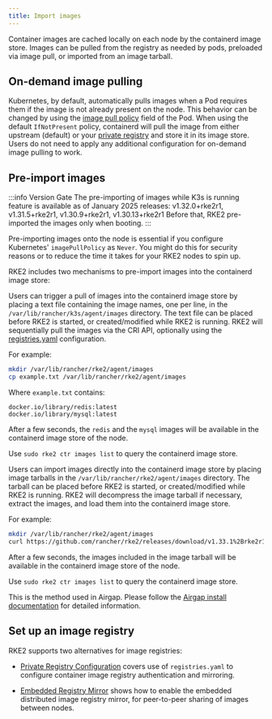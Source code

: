 ```yaml
---
title: Import images
---
```


Container images are cached locally on each node by the containerd image store. Images can be pulled from the registry as needed by pods, preloaded via image pull, or imported from an image tarball.

## On-demand image pulling

Kubernetes, by default, automatically pulls images when a Pod requires them if the image is not already present on the node. This behavior can be changed by using the [image pull policy](https://kubernetes.io/docs/concepts/containers/images/#image-pull-policy) field of the Pod. When using the default `IfNotPresent` policy, containerd will pull the image from either upstream (default) or your [private registry](install/private_registry.md) and store it in its image store. Users do not need to apply any additional configuration for on-demand image pulling to work.


## Pre-import images
:::info Version Gate
The pre-importing of images while K3s is running feature is available as of January 2025 releases: v1.32.0+rke2r1, v1.31.5+rke2r1, v1.30.9+rke2r1, v1.30.13+rke2r1
Before that, RKE2 pre-imported the images only when booting.
:::

Pre-importing images onto the node is essential if you configure Kubernetes' `imagePullPolicy` as `Never`. You might do this for security reasons or to reduce the time it takes for your RKE2 nodes to spin up.

RKE2 includes two mechanisms to pre-import images into the containerd image store:

<Tabs groupId="import-images" queryString>
<TabItem value="Online image importing" default>

Users can trigger a pull of images into the containerd image store by placing a text file containing the image names, one per line, in the `/var/lib/rancher/k3s/agent/images` directory. The text file can be placed before RKE2 is started, or created/modified while RKE2 is running. RKE2 will sequentially pull the images via the CRI API, optionally using the [registries.yaml](install/private_registry.md) configuration.

For example:

```bash
mkdir /var/lib/rancher/rke2/agent/images
cp example.txt /var/lib/rancher/rke2/agent/images
```

Where `example.txt` contains:

```
docker.io/library/redis:latest
docker.io/library/mysql:latest
```

After a few seconds, the `redis` and the `mysql` images will be available in the containerd image store of the node. 

Use `sudo rke2 ctr images list` to query the containerd image store.

</TabItem>
<TabItem value="Offline image importing">

Users can import images directly into the containerd image store by placing image tarballs in the `/var/lib/rancher/rke2/agent/images` directory. The tarball can be placed before RKE2 is started, or created/modified while RKE2 is running. RKE2 will decompress the image tarball if necessary, extract the images, and load them into the containerd image store.

For example:

```bash
mkdir /var/lib/rancher/rke2/agent/images
curl https://github.com/rancher/rke2/releases/download/v1.33.1%2Brke2r1/rke2-images.linux-amd64.tar.zst -O  /var/lib/rancher/rke2/agent/images/rke2-images-amd64.tar.zst
```

After a few seconds, the images included in the image tarball will be available in the containerd image store of the node. 

Use `sudo rke2 ctr images list` to query the containerd image store.

This is the method used in Airgap. Please follow the [Airgap install documentation](install/airgap.md) for detailed information.

</TabItem>
</Tabs>

## Set up an image registry

RKE2 supports two alternatives for image registries:

* [Private Registry Configuration](install/private_registry.md) covers use of `registries.yaml` to configure container image registry authentication and mirroring.

* [Embedded Registry Mirror](install/registry_mirror.md) shows how to enable the embedded distributed image registry mirror, for peer-to-peer sharing of images between nodes.
